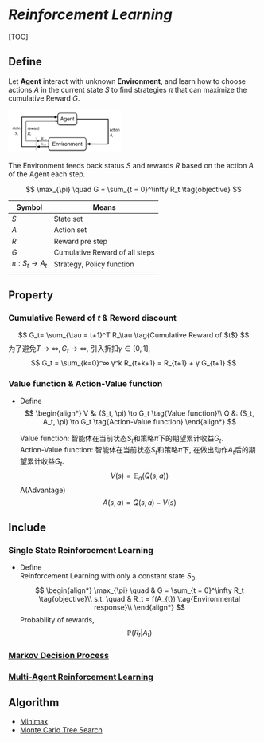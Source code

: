 # $Reinforcement\ Learning$

[TOC]

## Define
Let **Agent** interact with unknown **Environment**, and learn how to choose actions $A$ in the current state $S$ to find strategies $\pi$ that can maximize the cumulative Reward $G$. 

<img src="assets/12rmKGjZOv5pGkLLVt-EuMA.png" alt="img" style="zoom:25%;" />

The Environment feeds back status $S$ and rewards $R$ based on the action $A$ of the Agent each step.

$$
\max_{\pi} \quad G = \sum_{t = 0}^\infty R_t  \tag{objective}
$$

|Symbol|Means|
|---|---|
|$S$|State set|
|$A$|Action set|
|$R$|Reward pre step|
|$G$|Cumulative Reward of all steps|
|$\pi : S_t \to A_t$|Strategy, Policy function|
|||

## Property

### Cumulative Reward of $t$ & Reword discount
$$
G_t= \sum_{\tau = t+1}^T R_\tau  \tag{Cumulative Reward of $t$}
$$
为了避免$T \to ∞, G_t \to ∞$, 引入折扣$γ \in [0,1]$,  
$$
G_t = \sum_{k=0}^∞ γ^k R_{t+k+1} = R_{t+1} + γ G_{t+1}
$$

### Value function & Action-Value function

- Define
  $$
  \begin{align*}
    V &: (S_t, \pi) \to G_t  \tag{Value function}\\
    Q &: (S_t, A_t, \pi) \to G_t  \tag{Action-Value function}
  \end{align*} 
  $$

  Value function: 智能体在当前状态$S_t$和策略$π$下的期望累计收益$G_t$.  
  Action-Value function: 智能体在当前状态$S_t$和策略$π$下, 在做出动作$A_t$后的期望累计收益$G_t$.
  $$
  V(s) = \mathbb E_a(Q(s, a))
  $$
  A(Advantage)
  $$
  A(s, a) = Q(s, a) - V(s)
  $$
  

## Include  

### Single State Reinforcement Learning

- Define  
  Reinforcement Learning with only a constant state $S_0$. 
  $$
  \begin{align*}
    \max_{\pi} \quad & G = \sum_{t = 0}^\infty R_t  \tag{objective}\\
    s.t. \quad
    & R_t = f(A_{t})  \tag{Environmental response}\\
  \end{align*}
  $$
  Probability of rewards,
  $$
  \mathbb P (R_t | A_t)
  $$

### [Markov Decision Process](./Markov_Decision_Process.md)

###  [Multi-Agent Reinforcement Learning](./Multi-Agent_Reinforcement_Learning.md)

## Algorithm
* [Minimax](./Minimax.md)
* [Monte Carlo Tree Search](./Monte_Carlo_Tree_Search.md)
